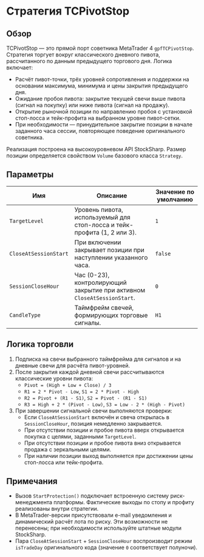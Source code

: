 # Стратегия TCPivotStop

## Обзор

TCPivotStop — это прямой порт советника MetaTrader 4 `gpfTCPivotStop`. Стратегия торгует вокруг классического дневного пивота, рассчитанного по данным предыдущего торгового дня. Логика включает:

- Расчёт пивот-точки, трёх уровней сопротивления и поддержки на основании максимума, минимума и цены закрытия предыдущего дня.
- Ожидание пробоя пивота: закрытие текущей свечи выше пивота (сигнал на покупку) или ниже пивота (сигнал на продажу).
- Открытие рыночной позиции по направлению пробоя с установкой стоп-лосса и тейк-профита на выбранном уровне пивот-сетки.
- При необходимости — принудительное закрытие позиции в начале заданного часа сессии, повторяющее поведение оригинального советника.

Реализация построена на высокоуровневом API StockSharp. Размер позиции определяется свойством `Volume` базового класса `Strategy`.

## Параметры

| Имя | Описание | Значение по умолчанию |
| --- | -------- | --------------------- |
| `TargetLevel` | Уровень пивота, используемый для стоп-лосса и тейк-профита (1, 2 или 3). | `1` |
| `CloseAtSessionStart` | При включении закрывает позиции при наступлении указанного часа. | `false` |
| `SessionCloseHour` | Час (0-23), контролирующий закрытие при активном `CloseAtSessionStart`. | `0` |
| `CandleType` | Таймфрейм свечей, формирующих торговые сигналы. | `H1` |

## Логика торговли

1. Подписка на свечи выбранного таймфрейма для сигналов и на дневные свечи для расчёта пивот-уровней.
2. После закрытия каждой дневной свечи рассчитываются классические уровни пивота:
   - `Pivot = (High + Low + Close) / 3`
   - `R1 = 2 * Pivot - Low`, `S1 = 2 * Pivot - High`
   - `R2 = Pivot + (R1 - S1)`, `S2 = Pivot - (R1 - S1)`
   - `R3 = High + 2 * (Pivot - Low)`, `S3 = Low - 2 * (High - Pivot)`
3. При завершении сигнальной свечи выполняются проверки:
   - Если `CloseAtSessionStart` включён и свеча открылась в `SessionCloseHour`, позиция немедленно закрывается.
   - При отсутствии позиции и пробое пивота вверх открывается покупка с целями, заданными `TargetLevel`.
   - При отсутствии позиции и пробое пивота вниз открывается продажа с зеркальными целями.
   - При наличии позиции выход выполняется при достижении цены стоп-лосса или тейк-профита.

## Примечания

- Вызов `StartProtection()` подключает встроенную систему риск-менеджмента платформы. Фактические выходы по стопу и профиту реализованы внутри стратегии.
- В MetaTrader-версии присутствовали e-mail уведомления и динамический расчёт лота по риску. Эти возможности не перенесены; при необходимости используйте штатные модули StockSharp.
- Пара `CloseAtSessionStart` + `SessionCloseHour` воспроизводит режим `isTradeDay` оригинального кода (значение `0` соответствует полуночи).

